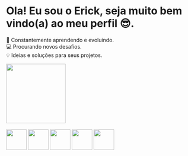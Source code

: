 # Ola! Eu sou o Erick, seja muito bem vindo(a) ao meu perfil 😎.
📘 Constantemente aprendendo e evoluindo. <br>
💻 Procurando novos desafios.<br>
💡 Ideias e soluções para seus projetos.

<div>
 
  <a href="https://github.com/ErickGomes2805">
    <img height="160em" src="https://github-readme-stats.vercel.app/api?username=ErickGomes&show_icons=true&theme=darkinclude">
  </a>
  
</div> 

<div style="display: inline_block"><br>
  <img height="55em" src="https://cdn.jsdelivr.net/gh/devicons/devicon/icons/react/react-original.svg" />
  <img height="55em" src="https://cdn.jsdelivr.net/gh/devicons/devicon/icons/javascript/javascript-original.svg" />
  <img height="55em" src="https://cdn.jsdelivr.net/gh/devicons/devicon/icons/html5/html5-original.svg" />                     
  <img height="55em" src="https://cdn.jsdelivr.net/gh/devicons/devicon/icons/css3/css3-original.svg" />
  <img height="55em"  src="https://cdn.jsdelivr.net/gh/devicons/devicon/icons/java/java-original.svg" />
</div>


